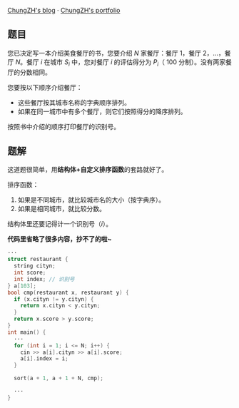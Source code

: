 [ChungZH's blog](https://chungzh.cn) · [ChungZH's portfolio](https://chungzh.cc)


## 题目

您已决定写一本介绍美食餐厅的书，您要介绍 $N$ 家餐厅：餐厅 $1$，餐厅 $2$，$...$，餐厅 $N$。餐厅 $i$ 在城市 $S_i$ 中，您对餐厅 $i$ 的评估得分为 $P_i$（ $100$ 分制）。没有两家餐厅的分数相同。

您要按以下顺序介绍餐厅：

- 这些餐厅按其城市名称的字典顺序排列。
- 如果在同一城市中有多个餐厅，则它们按照得分的降序排列。

按照书中介绍的顺序打印餐厅的识别号。

## 题解

这道题很简单，用**结构体+自定义排序函数**的套路就好了。

排序函数：
1. 如果是不同城市，就比较城市名的大小（按字典序）。
2. 如果是相同城市，就比较分数。

结构体里还要记得计一个识别号（$i$）。

**代码里省略了很多内容，抄不了的啦~**

```cpp
···
struct restaurant {
  string cityn;
  int score;
  int index; // 识别号
} a[103]; 
bool cmp(restaurant x, restaurant y) {
  if (x.cityn != y.cityn) {
    return x.cityn < y.cityn;
  }
  return x.score > y.score;
}
int main() {
  ···
  for (int i = 1; i <= N; i++) {
    cin >> a[i].cityn >> a[i].score;
    a[i].index = i;
  }

  sort(a + 1, a + 1 + N, cmp);

  ···
}
```